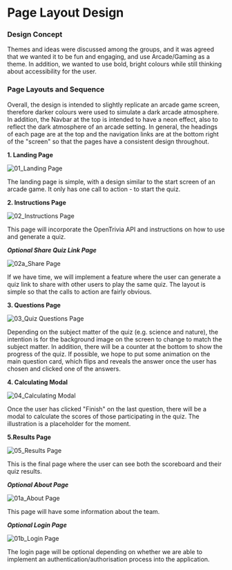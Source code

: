 # Page Layout Design

### Design Concept

Themes and ideas were discussed among the groups, and it was agreed that we wanted it to be fun and engaging, and use Arcade/Gaming as a theme.
In addition, we wanted to use bold, bright colours while still thinking about accessibility for the user.

### Page Layouts and Sequence

Overall, the design is intended to slightly replicate an arcade game screen, therefore darker colours were used to simulate a dark arcade atmosphere.
In addition, the Navbar at the top is intended to have a neon effect, also to reflect the dark atmosphere of an arcade setting.
In general, the headings of each page are at the top and the navigation links are at the bottom right of the "screen" so that the pages have a consistent design throughout.

**1. Landing Page**

![01_Landing Page](https://github.com/user-attachments/assets/89413e88-13b4-4ead-a1c5-e760e6a08c5a)

The landing page is simple, with a design similar to the start screen of an arcade game. It only has one call to action - to start the quiz.

**2. Instructions Page**

![02_Instructions Page](https://github.com/user-attachments/assets/f4f6f7a6-4732-4ec3-90dd-a90aac9f0e2d)

This page will incorporate the OpenTrivia API and instructions on how to use and generate a quiz.

***Optional Share Quiz Link Page***

![02a_Share Page](https://github.com/user-attachments/assets/0270bcd4-da34-4449-8a78-b3090a775e1d)

If we have time, we will implement a feature where the user can generate a quiz link to share with other users to play the same quiz.
The layout is simple so that the calls to action are fairly obvious.

**3. Questions Page**

![03_Quiz Questions Page](https://github.com/user-attachments/assets/bd897bec-5051-49aa-a5d4-160f3214b54d)

Depending on the subject matter of the quiz (e.g. science and nature), the intention is for the background image on the screen to change to match the subject matter.
In addition, there will be a counter at the bottom to show the progress of the quiz.
If possible, we hope to put some animation on the main question card, which flips and reveals the answer once the user has chosen and clicked one of the answers.

**4. Calculating Modal**

![04_Calculating Modal](https://github.com/user-attachments/assets/c1711ff7-b7a8-43ef-8b6b-c86cfd0bc2e1)

Once the user has clicked "Finish" on the last question, there will be a modal to calculate the scores of those participating in the quiz.
The illustration is a placeholder for the moment.

**5.Results Page**

![05_Results Page](https://github.com/user-attachments/assets/e72402b1-61e9-4ff7-a6cf-0501b77a6b1d)

This is the final page where the user can see both the scoreboard and their quiz results.

***Optional About Page***

![01a_About Page](https://github.com/user-attachments/assets/0c455ac0-41e8-4fe6-ba04-a2a6f6c8a194)

This page will have some information about the team.

***Optional Login Page***

![01b_Login Page](https://github.com/user-attachments/assets/1aabfc7c-84e9-4cf4-bbe2-57e91884b3e1)

The login page will be optional depending on whether we are able to implement an authentication/authorisation process into the application.
